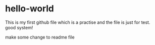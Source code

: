 # hello-world
This is my first github file which is a practise
and the file is just for test.
good system!


make some change to readme file
